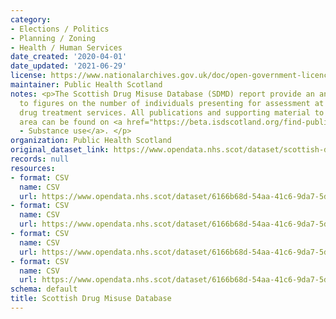 ```yaml
---
category:
- Elections / Politics
- Planning / Zoning
- Health / Human Services
date_created: '2020-04-01'
date_updated: '2021-06-29'
license: https://www.nationalarchives.gov.uk/doc/open-government-licence/version/3/
maintainer: Public Health Scotland
notes: <p>The Scottish Drug Misuse Database (SDMD) report provide an annual update
  to figures on the number of individuals presenting for assessment at specialist
  drug treatment services. All publications and supporting material to this topic
  area can be found on <a href="https://beta.isdscotland.org/find-publications-and-data/lifestyle-and-behaviours/substance-use/">PHS
  - Substance use</a>. </p>
organization: Public Health Scotland
original_dataset_link: https://www.opendata.nhs.scot/dataset/scottish-drug-misuse-database
records: null
resources:
- format: CSV
  name: CSV
  url: https://www.opendata.nhs.scot/dataset/6166b68d-54aa-41c6-9da7-5d80055aace8/resource/e096573f-b828-4e8d-abf2-84f94345a751/download/demographics_sdmd_healthboard.csv
- format: CSV
  name: CSV
  url: https://www.opendata.nhs.scot/dataset/6166b68d-54aa-41c6-9da7-5d80055aace8/resource/72cb44e7-0b8f-48a8-b653-eb124be4baca/download/demographics_sdmd_council.csv
- format: CSV
  name: CSV
  url: https://www.opendata.nhs.scot/dataset/6166b68d-54aa-41c6-9da7-5d80055aace8/resource/aebb18ee-40c3-4520-9521-d0800e749567/download/treatment_group_sdmd_healthboard.csv
- format: CSV
  name: CSV
  url: https://www.opendata.nhs.scot/dataset/6166b68d-54aa-41c6-9da7-5d80055aace8/resource/d5ffbfe1-12d1-4d58-8a49-a32b8c3356a5/download/treatment_group_sdmd_council.csv
schema: default
title: Scottish Drug Misuse Database
---
```

